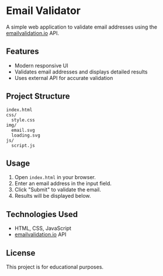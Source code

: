 # Email Validator

A simple web application to validate email addresses using the [emailvalidation.io](https://emailvalidation.io/) API.

## Features

- Modern responsive UI
- Validates email addresses and displays detailed results
- Uses external API for accurate validation

## Project Structure

```
index.html
css/
  style.css
img/
  email.svg
  loading.svg
js/
  script.js
```

## Usage

1. Open `index.html` in your browser.
2. Enter an email address in the input field.
3. Click "Submit" to validate the email.
4. Results will be displayed below.

## Technologies Used

- HTML, CSS, JavaScript
- [emailvalidation.io](https://emailvalidation.io/) API

## License

This project is for educational purposes.
